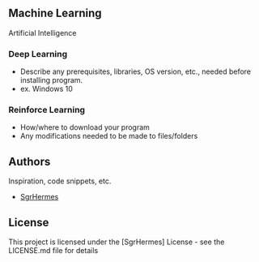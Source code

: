 ## Machine Learning

Artificial Intelligence

### Deep Learning

* Describe any prerequisites, libraries, OS version, etc., needed before installing program.
* ex. Windows 10

### Reinforce Learning

* How/where to download your program
* Any modifications needed to be made to files/folders


## Authors

Inspiration, code snippets, etc.
* [SgrHermes](https://github.com/SgrHermes/Referance/edit/main/README.md)

## License

This project is licensed under the [SgrHermes] License - see the LICENSE.md file for details

